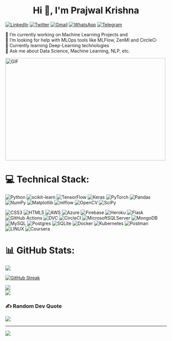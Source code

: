 <!DOCTYPE html>  
<html lang="en"> 
<head>
    <meta charset="UTF-8">  
    <meta http-equiv="X-UA-Compatible" content="IE=edge">  
    <meta name="viewport" content="width=device-width, initial-scale=1.0">

<body>
    <h1 align="center">Hi 👋, I'm Prajwal Krishna</h1>

[![LinkedIn](https://img.shields.io/badge/LinkedIn-%230077B5.svg?logo=linkedin&logoColor=white)](https://linkedin.com/in/prajwalkrishna/) 
[![Twitter](https://img.shields.io/badge/Twitter-%231DA1F2.svg?logo=Twitter&logoColor=white)](https://twitter.com/Prjwl_krishna)
[![Gmail](https://img.shields.io/badge/Gmail-D14836?style=flat&logo=gmail&logoColor=white)](https://mail.google.com/mail/?view=cm&tf=0&to=prajwalgbdr03@gmail.com)
[![WhatsApp](https://img.shields.io/badge/WhatsApp-25D366?style=flat&logo=whatsapp&logoColor=white)](https://wa.me/8197672995)
[![Telegram](https://img.shields.io/badge/Telegram-2CA5E0?style=flat&logo=telegram&logoColor=white)](https://t.me/prajwal2408)


🔭 I’m currently working on Machine Learning Projects and<br>
👯 I’m looking for help with MLOps tools like MLFlow, ZenMl and CircleCi<br>
🌱 Currently learning Deep-Learning technologies<br>
💬 Ask me about Data Science, Machine Learning, NLP, etc.<br>

<img class="align" align="center" alt="GIF" src="https://github.com/abhisheknaiidu/abhisheknaiidu/blob/master/code.gif?raw=true" width="500" height="320" />

# 💻 Technical Stack:
![Python](https://img.shields.io/badge/python-3670A0?style=flat&logo=python&logoColor=ffdd54)
![scikit-learn](https://img.shields.io/badge/scikit--learn-%23F7931E.svg?style=flat&logo=scikit-learn&logoColor=white)
![TensorFlow](https://img.shields.io/badge/TensorFlow-%23FF6F00.svg?style=flat&logo=TensorFlow&logoColor=white) 
![Keras](https://img.shields.io/badge/Keras-%23D00000.svg?style=flat&logo=Keras&logoColor=white)
![PyTorch](https://img.shields.io/badge/PyTorch-%23EE4C2C.svg?style=flat&logo=PyTorch&logoColor=white)
![Pandas](https://img.shields.io/badge/pandas-%23150458.svg?style=flat&logo=pandas&logoColor=white)
![NumPy](https://img.shields.io/badge/numpy-%23013243.svg?style=flat&logo=numpy&logoColor=white)
![Matplotlib](https://img.shields.io/badge/Matplotlib-%23ffffff.svg?style=flat&logo=Matplotlib&logoColor=black)
![mlflow](https://img.shields.io/badge/mlflow-%23d9ead3.svg?style=flat&logo=numpy&logoColor=blue)
![OpenCV](https://img.shields.io/badge/opencv-%23white.svg?style=flat&logo=opencv&logoColor=white)
![SciPy](https://img.shields.io/badge/SciPy-%230C55A5.svg?style=flat&logo=scipy&logoColor=%white)


![CSS3](https://img.shields.io/badge/css3-%231572B6.svg?style=flat&logo=css3&logoColor=white) 
![HTML5](https://img.shields.io/badge/html5-%23E34F26.svg?style=flat&logo=html5&logoColor=white) 
![AWS](https://img.shields.io/badge/AWS-%23FF9900.svg?style=flat&logo=amazon-aws&logoColor=white)
![Azure](https://img.shields.io/badge/azure-%230072C6.svg?style=flat&logo=microsoftazure&logoColor=white)
![Firebase](https://img.shields.io/badge/firebase-%23039BE5.svg?style=flat&logo=firebase)
![Heroku](https://img.shields.io/badge/heroku-%23430098.svg?style=flat&logo=heroku&logoColor=white) 
![Flask](https://img.shields.io/badge/flask-%23000.svg?style=flat&logo=flask&logoColor=white)
![GitHub Actions](https://img.shields.io/badge/github%20actions-%232671E5.svg?style=flat&logo=githubactions&logoColor=white)
![DVC](https://img.shields.io/badge/DVC-945DD6?style=flat&logo=dataversioncontrol&logoColor=white)
![CircleCI](https://img.shields.io/badge/circle%20ci-%23161616.svg?style=flat&logo=circleci&logoColor=white)
![MicrosoftSQLServer](https://img.shields.io/badge/Microsoft%20SQL%20Sever-CC2927?style=flat&logo=microsoft%20sql%20server&logoColor=white) 
![MongoDB](https://img.shields.io/badge/MongoDB-%234ea94b.svg?style=flat&logo=mongodb&logoColor=white) 
![MySQL](https://img.shields.io/badge/mysql-%2300f.svg?style=flat&logo=mysql&logoColor=white) 
![Postgres](https://img.shields.io/badge/postgres-%23316192.svg?style=flat&logo=postgresql&logoColor=white) 
![SQLite](https://img.shields.io/badge/sqlite-%2307405e.svg?style=flat&logo=sqlite&logoColor=white) 
![Docker](https://img.shields.io/badge/docker-%230db7ed.svg?style=flat&logo=docker&logoColor=white) 
![Kubernetes](https://img.shields.io/badge/kubernetes-%23326ce5.svg?style=flat&logo=kubernetes&logoColor=white) 
![Postman](https://img.shields.io/badge/Postman-FF6C37?style=flat&logo=postman&logoColor=white) 
![LINUX](https://img.shields.io/badge/Linux-FCC624?style=flat&logo=linux&logoColor=black)
![Coursera](https://img.shields.io/badge/Coursera-%230056D2.svg?style=flat&logo=Coursera&logoColor=white)

# 📊 GitHub Stats:
![](https://github-readme-stats.vercel.app/api?username=praj2408&theme=vue&hide_border=false&include_all_commits=false&count_private=false)<br/>
<!-- ![](https://github-readme-streak-stats.herokuapp.com/?user=praj2408&theme=default&hide_border=false)<br/> -->
<!-- [![GitHub Streak](https://streak-stats.demolab.com?user=praj2408)](https://git.io/streak-stats) -->

[![GitHub Streak](https://streak-stats.demolab.com?user=praj2408)](https://git.io/streak-stats)

![](https://github-readme-stats.vercel.app/api/top-langs/?username=praj2408&theme=vue&hide_border=false&include_all_commits=false&count_private=false&layout=compact)<br/>
![](https://github-profile-summary-cards.vercel.app/api/cards/profile-details?username=praj2408&theme=vue)


### ✍️ Random Dev Quote
![](https://quotes-github-readme.vercel.app/api?type=horizontal&theme=default)

---

[![](https://visitcount.itsvg.in/api?id=praj2408&icon=5&color=3)](https://visitcount.itsvg.in)    
